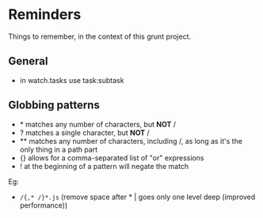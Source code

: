 # Reminders

Things to remember, in the context of this grunt project.

## General

* in watch.tasks use task:subtask

## Globbing patterns

* \* matches any number of characters, but __NOT__ /
* ? matches a single character, but __NOT__ /
* \*\* matches any number of characters, including /, as long as it's the only thing in a path part
* {} allows for a comma-separated list of "or" expressions
* ! at the beginning of a pattern will negate the match

Eg:

* `/{,* /}*.js` (remove space after * | goes only one level deep (improved performance))

